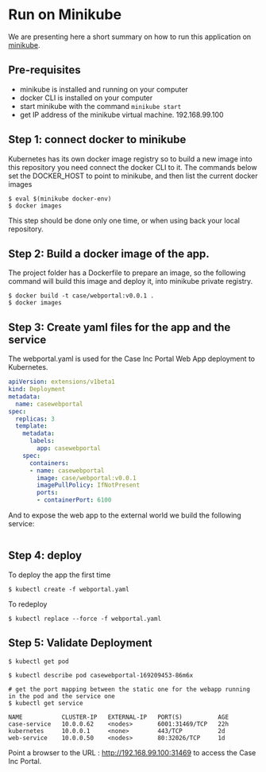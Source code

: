 # Run on Minikube

We are presenting here a short summary on how to run this application on [minikube](https://github.com/kubernetes/minikube).

## Pre-requisites
* minikube is installed and running on your computer
* docker CLI is installed on your computer
* start minikube with the command `minikube start`
* get IP address of the minikube virtual machine. 192.168.99.100

## Step 1: connect docker to minikube
Kubernetes has its own docker image registry so to build a new image into this repository you need connect the docker CLI to it. The commands below set the DOCKER_HOST to point to minikube, and then list the current docker images
```
$ eval $(minikube docker-env)
$ docker images
```
This step should be done only one time, or when using back your local repository.

## Step 2: Build a docker image of the app.
The project folder has a Dockerfile to prepare an image, so the following command will build this image and deploy it, into minikube private registry.

```
$ docker build -t case/webportal:v0.0.1 .
$ docker images
```

## Step 3: Create yaml files for the app and the service
The webportal.yaml is used for the Case Inc Portal Web App deployment to Kubernetes.

```yaml
apiVersion: extensions/v1beta1
kind: Deployment
metadata:
  name: casewebportal
spec:
  replicas: 3
  template:
    metadata:
      labels:
        app: casewebportal
    spec:
      containers:
      - name: casewebportal
        image: case/webportal:v0.0.1
        imagePullPolicy: IfNotPresent
        ports:
        - containerPort: 6100
```

And to expose the web app to the external world we build the following service:
```yaml

```
## Step 4: deploy
To deploy the app the first time
```
$ kubectl create -f webportal.yaml
```

To redeploy
```
$ kubectl replace --force -f webportal.yaml
```

## Step 5: Validate Deployment
```
$ kubectl get pod

$ kubectl describe pod casewebportal-169209453-86m6x

# get the port mapping between the static one for the webapp running in the pod and the service one
$ kubectl get service

NAME           CLUSTER-IP   EXTERNAL-IP   PORT(S)          AGE
case-service   10.0.0.62    <nodes>       6001:31469/TCP   22h
kubernetes     10.0.0.1     <none>        443/TCP          2d
web-service    10.0.0.50    <nodes>       80:32026/TCP     1d
```

Point a browser to the URL : http://192.168.99.100:31469 to access the Case Inc Portal.
